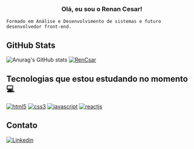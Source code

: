 <div style="display: inline_block" align="center">
 
### Olá, eu sou o Renan Cesar!
</div>
 
 ```
Formado em Análise e Desenvolvimento de sistemas e futuro desenvolvedor front-end.
```

## GitHub Stats

![Anurag's GitHub stats](https://github-readme-stats.vercel.app/api?username=rencsar&show_icons=true&theme=dark)
[![RenCsar](https://github-readme-stats.vercel.app/api/top-langs/?username=RenCsar&hide=html&layout=compact=true&theme=dark)](https://github.com/RenCsar)
 



## Tecnologias que estou estudando no momento 💻



[![html5](https://img.shields.io/badge/HTML5-E34F26?style=for-the-badge&logo=html5&logoColor=white)](https://developer.mozilla.org/pt-BR/docs/Web/HTML/Element)
[![css3](https://img.shields.io/badge/CSS3-1572B6?style=for-the-badge&logo=css3&logoColor=white)](https://developer.mozilla.org/pt-BR/docs/Web/CSS)
[![javascript](https://img.shields.io/badge/JavaScript-323330?style=for-the-badge&logo=javascript&logoColor=F7DF1E)](https://developer.mozilla.org/pt-BR/docs/Web/JavaScript)
[![reactjs](https://img.shields.io/badge/React-20232A?style=for-the-badge&logo=react&logoColor=61DAFB)](https://pt-br.reactjs.org/docs/getting-started.html)
 
 ## Contato
 
 [![Linkedin](https://img.shields.io/badge/LinkedIn-0077B5?style=for-the-badge&logo=linkedin&logoColor=white)](https://www.linkedin.com/in/renan-cesar/)




